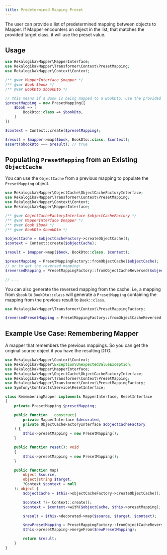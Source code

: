 ```yaml
---
title: Predetermined Mapping Preset
---
```


The user can provide a list of predetermined mapping between objects to Mapper.
If Mapper encounters an object in the list, that matches the provided target
class, it will use the preset value.

## Usage

```php
use Rekalogika\Mapper\MapperInterface;
use Rekalogika\Mapper\Transformer\Context\PresetMapping;
use Rekalogika\Mapper\Context\Context;

/** @var MapperInterface $mapper */
/** @var Book $book */
/** @var BookDto $bookDto */

// this means if a Book is being mapped to a BookDto, use the provided $bookDto
$presetMapping = new PresetMapping([
    $book => [
        BookDto::class => $bookDto,
    ]
])

$context = Context::create($presetMapping);

$result = $mapper->map($book, BookDto::class, $context);
assert($bookDto === $result); // true
```

## Populating `PresetMapping` from an Existing `ObjectCache`

You can use the `ObjectCache` from a previous mapping to populate the
`PresetMapping` object.

```php
use Rekalogika\Mapper\ObjectCache\ObjectCacheFactoryInterface;
use Rekalogika\Mapper\Transformer\Context\PresetMapping;
use Rekalogika\Mapper\Context\Context;
use Rekalogika\Mapper\MapperInterface;

/** @var ObjectCacheFactoryInterface $objectCacheFactory */
/** @var MapperInterface $mapper */
/** @var Book $book */
/** @var BookDto $bookDto */

$objectCache = $objectCacheFactory->createObjectCache();
$context = Context::create($objectCache);

$result = $mapper->map($book, BookDto::class, $context);

$presetMapping = PresetMappingFactory::fromObjectCache($objectCache);
// or to get the reversed mapping:
$reversedMapping = PresetMappingFactory::fromObjectCacheReversed($objectCache);

// ...
```

You can also generate the reversed mapping from the cache. i.e, a mapping from
`$book` to `BookDto::class` will generate a `PresetMapping` containing the mapping
from the previous result to `Book::class`.

```php
use Rekalogika\Mapper\Transformer\Context\PresetMappingFactory;

$reversedPresetMapping = PresetMappingFactory::fromObjectCacheReversed($objectCache);
```

## Example Use Case: Remembering Mapper

A mapper that remembers the previous mappings. So you can get the original source
object if you have the resulting DTO.

```php
use Rekalogika\Mapper\Context\Context;
use Rekalogika\Mapper\Exception\UnexpectedValueException;
use Rekalogika\Mapper\MapperInterface;
use Rekalogika\Mapper\ObjectCache\ObjectCacheFactoryInterface;
use Rekalogika\Mapper\Transformer\Context\PresetMapping;
use Rekalogika\Mapper\Transformer\Context\PresetMappingFactory;
use Symfony\Contracts\Service\ResetInterface;

class RememberingMapper implements MapperInterface, ResetInterface
{
    private PresetMapping $presetMapping;

    public function __construct(
        private MapperInterface $decorated,
        private ObjectCacheFactoryInterface $objectCacheFactory
    ) {
        $this->presetMapping = new PresetMapping();
    }

    public function reset(): void
    {
        $this->presetMapping = new PresetMapping();
    }

    public function map(
        object $source,
        object|string $target,
        ?Context $context = null
    ): object {
        $objectCache = $this->objectCacheFactory->createObjectCache();

        $context ??= Context::create();
        $context = $context->with($objectCache, $this->presetMapping);

        $result = $this->decorated->map($source, $target, $context);

        $newPresetMapping = PresetMappingFactory::fromObjectCacheReversed($objectCache);
        $this->presetMapping->mergeFrom($newPresetMapping);

        return $result;
    }
}
```